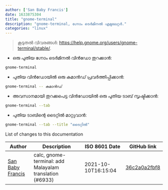 ```yaml
---
author: ['San Baby Francis']
date: 1633875304
title: "gnome-terminal"
description: "gnome-terminal, ഗ്നോം ടെർമിനൽ എമുലേറ്റർ."
categories: "linux"
---
```

> കൂടുതൽ വിവരങ്ങൾ: <https://help.gnome.org/users/gnome-terminal/stable/>.

- ഒരു പുതിയ ഗ്നോം ടെർമിനൽ വിൻഡോ തുറക്കാൻ:

```bash
gnome-terminal
```

- പുതിയ വിൻഡോയിൽ ഒരു കമാൻഡ് പ്രവർത്തിപ്പിക്കാൻ:

```bash
gnome-terminal -- കമാൻഡ്
```

- അവസാനമായി തുറക്കപെട്ട വിൻഡോയിൽ ഒരു പുതിയ ടാബ് സൃഷ്ടിക്കാൻ:

```bash
gnome-terminal --tab
```

- പുതിയ ടാബിന്റെ ടൈറ്റിൽ മാറ്റുവാൻ:

```bash
gnome-terminal --tab --title "ടൈറ്റിൽ"
```
List of changes to this documentation


Author | Description | ISO 8601 Date | GitHub link
------|-----|-----|-----
[San Baby Francis](mailto:san.baby.francis123@gmail.com) | calc, gnome-terminal: add Malayalam translation (#6933) | 2021-10-10T16:15:04 | [36c2a0a2fbf8](https://github.com/tldr-pages/tldr/commit/36c2a0a2fbf8954083bb28c3037b9038294c7c67)

